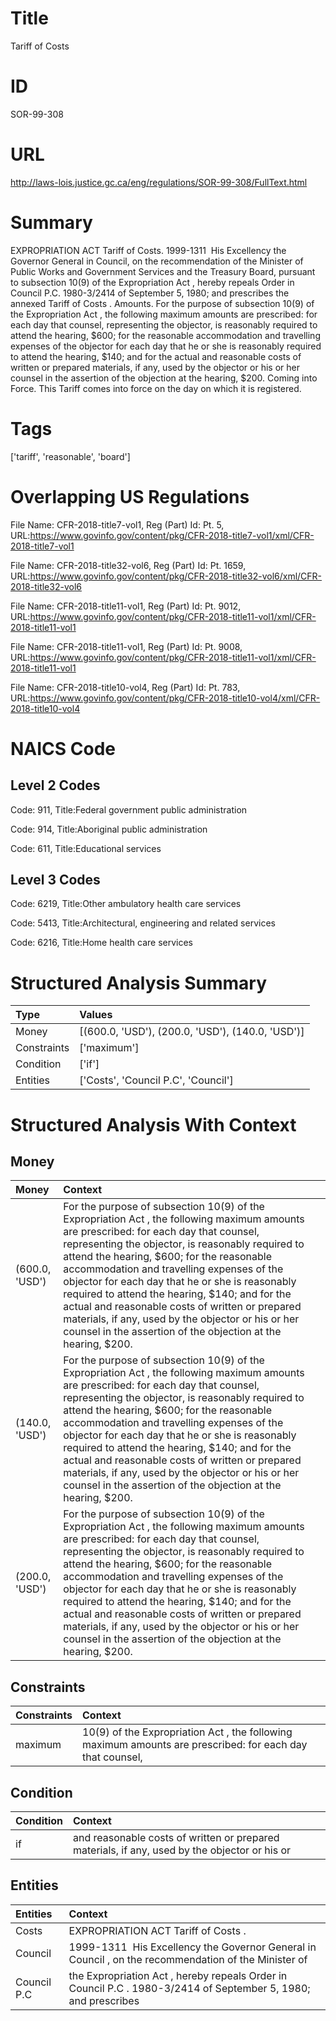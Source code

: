 # Title
Tariff of Costs


# ID
SOR-99-308

# URL
http://laws-lois.justice.gc.ca/eng/regulations/SOR-99-308/FullText.html


# Summary
EXPROPRIATION ACT Tariff of Costs.
1999-1311  His Excellency the Governor General in Council, on the recommendation of the Minister of Public Works and Government Services and the Treasury Board, pursuant to subsection 10(9) of the  Expropriation Act , hereby repeals Order in Council P.C. 1980-3/2414 of September 5, 1980; and prescribes the annexed  Tariff of Costs .
Amounts.
For the purpose of subsection 10(9) of the  Expropriation Act , the following maximum amounts are prescribed: for each day that counsel, representing the objector, is reasonably required to attend the hearing, $600; for the reasonable accommodation and travelling expenses of the objector for each day that he or she is reasonably required to attend the hearing, $140; and for the actual and reasonable costs of written or prepared materials, if any, used by the objector or his or her counsel in the assertion of the objection at the hearing, $200.
Coming into Force.
This Tariff comes into force on the day on which it is registered.


# Tags
['tariff', 'reasonable', 'board']


# Overlapping US Regulations
File Name: CFR-2018-title7-vol1, Reg (Part) Id: Pt. 5, URL:https://www.govinfo.gov/content/pkg/CFR-2018-title7-vol1/xml/CFR-2018-title7-vol1

File Name: CFR-2018-title32-vol6, Reg (Part) Id: Pt. 1659, URL:https://www.govinfo.gov/content/pkg/CFR-2018-title32-vol6/xml/CFR-2018-title32-vol6

File Name: CFR-2018-title11-vol1, Reg (Part) Id: Pt. 9012, URL:https://www.govinfo.gov/content/pkg/CFR-2018-title11-vol1/xml/CFR-2018-title11-vol1

File Name: CFR-2018-title11-vol1, Reg (Part) Id: Pt. 9008, URL:https://www.govinfo.gov/content/pkg/CFR-2018-title11-vol1/xml/CFR-2018-title11-vol1

File Name: CFR-2018-title10-vol4, Reg (Part) Id: Pt. 783, URL:https://www.govinfo.gov/content/pkg/CFR-2018-title10-vol4/xml/CFR-2018-title10-vol4




# NAICS Code
## Level 2 Codes
Code: 911, Title:Federal government public administration

Code: 914, Title:Aboriginal public administration

Code: 611, Title:Educational services




## Level 3 Codes
Code: 6219, Title:Other ambulatory health care services

Code: 5413, Title:Architectural, engineering and related services

Code: 6216, Title:Home health care services







# Structured Analysis Summary
| Type        | Values                                           |
|:------------|:-------------------------------------------------|
| Money       | [(600.0, 'USD'), (200.0, 'USD'), (140.0, 'USD')] |
| Constraints | ['maximum']                                      |
| Condition   | ['if']                                           |
| Entities    | ['Costs', 'Council P.C', 'Council']              |


# Structured Analysis With Context
 


## Money
| Money          | Context                                                                                                                                                                                                                                                                                                                                                                                                                                                                                                                                                               |
|:---------------|:----------------------------------------------------------------------------------------------------------------------------------------------------------------------------------------------------------------------------------------------------------------------------------------------------------------------------------------------------------------------------------------------------------------------------------------------------------------------------------------------------------------------------------------------------------------------|
| (600.0, 'USD') | For the purpose of subsection 10(9) of the  Expropriation Act , the following maximum amounts are prescribed: for each day that counsel, representing the objector, is reasonably required to attend the hearing, $600; for the reasonable accommodation and travelling expenses of the objector for each day that he or she is reasonably required to attend the hearing, $140; and for the actual and reasonable costs of written or prepared materials, if any, used by the objector or his or her counsel in the assertion of the objection at the hearing, $200. |
| (140.0, 'USD') | For the purpose of subsection 10(9) of the  Expropriation Act , the following maximum amounts are prescribed: for each day that counsel, representing the objector, is reasonably required to attend the hearing, $600; for the reasonable accommodation and travelling expenses of the objector for each day that he or she is reasonably required to attend the hearing, $140; and for the actual and reasonable costs of written or prepared materials, if any, used by the objector or his or her counsel in the assertion of the objection at the hearing, $200. |
| (200.0, 'USD') | For the purpose of subsection 10(9) of the  Expropriation Act , the following maximum amounts are prescribed: for each day that counsel, representing the objector, is reasonably required to attend the hearing, $600; for the reasonable accommodation and travelling expenses of the objector for each day that he or she is reasonably required to attend the hearing, $140; and for the actual and reasonable costs of written or prepared materials, if any, used by the objector or his or her counsel in the assertion of the objection at the hearing, $200. |


## Constraints
| Constraints   | Context                                                                                                   |
|:--------------|:----------------------------------------------------------------------------------------------------------|
| maximum       | 10(9) of the Expropriation Act , the following maximum amounts are prescribed: for each day that counsel, |


## Condition
| Condition   | Context                                                                                       |
|:------------|:----------------------------------------------------------------------------------------------|
| if          | and reasonable costs of written or prepared materials, if any, used by the objector or his or |


## Entities
| Entities    | Context                                                                                                        |
|:------------|:---------------------------------------------------------------------------------------------------------------|
| Costs       | EXPROPRIATION ACT Tariff of  Costs .                                                                           |
| Council     | 1999-1311  His Excellency the Governor General in  Council , on the recommendation of the Minister of          |
| Council P.C | the Expropriation Act , hereby repeals Order in Council P.C . 1980-3/2414 of September 5, 1980; and prescribes |



